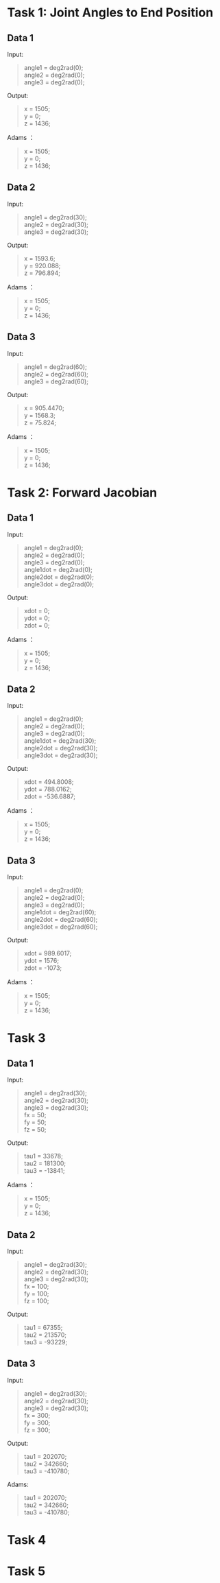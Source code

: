 # Task 1: Joint Angles to End Position
## Data 1
Input:
> angle1 = deg2rad(0);  
> angle2 = deg2rad(0);  
> angle3 = deg2rad(0);

Output:
> x = 1505;  
> y = 0;  
> z = 1436;  

Adams ：
> x = 1505;  
> y = 0;  
> z = 1436;  
>
## Data 2
Input:
> angle1 = deg2rad(30);  
> angle2 = deg2rad(30);  
> angle3 = deg2rad(30);  

Output:
> x = 1593.6;  
> y = 920.088;  
> z = 796.894;
> 
Adams ：
> x = 1505;  
> y = 0;  
> z = 1436;
## Data 3
Input:
> angle1 = deg2rad(60);  
> angle2 = deg2rad(60);  
> angle3 = deg2rad(60);  

Output:
> x = 905.4470;  
> y = 1568.3;  
> z = 75.824;

Adams ：
> x = 1505;  
> y = 0;  
> z = 1436;

# Task 2: Forward Jacobian
## Data 1
Input:
> angle1 = deg2rad(0);  
> angle2 = deg2rad(0);  
> angle3 = deg2rad(0);  
> angle1dot = deg2rad(0);  
> angle2dot = deg2rad(0);  
> angle3dot = deg2rad(0);  

Output:
> xdot = 0;  
> ydot = 0;  
> zdot = 0;  

Adams ：  
> x = 1505;  
> y = 0;  
> z = 1436;  

## Data 2
Input:
> angle1 = deg2rad(0);  
> angle2 = deg2rad(0);  
> angle3 = deg2rad(0);  
> angle1dot = deg2rad(30);  
> angle2dot = deg2rad(30);  
> angle3dot = deg2rad(30);  


Output:
> xdot = 494.8008;  
> ydot = 788.0162;  
> zdot = -536.6887;  

Adams ：  
> x = 1505;  
> y = 0;  
> z = 1436;  
## Data 3
Input:
> angle1 = deg2rad(0);  
> angle2 = deg2rad(0);  
> angle3 = deg2rad(0);  
> angle1dot = deg2rad(60);  
> angle2dot = deg2rad(60);  
> angle3dot = deg2rad(60);  

Output:
> xdot = 989.6017;  
> ydot = 1576;  
> zdot = -1073;  

Adams ：
> x = 1505;  
> y = 0;  
> z = 1436;

# Task 3
## Data 1
Input:
> angle1 = deg2rad(30);  
> angle2 = deg2rad(30);  
> angle3 = deg2rad(30);  
> fx = 50;  
> fy = 50;  
> fz = 50;  

Output:
> tau1 = 33678;  
> tau2 = 181300;  
> tau3 = -13841;

Adams ：
> x = 1505;  
> y = 0;  
> z = 1436;

## Data 2
Input:
> angle1 = deg2rad(30);  
> angle2 = deg2rad(30);  
> angle3 = deg2rad(30);  
> fx = 100;  
> fy = 100;  
> fz = 100;  

Output:
> tau1 = 67355;  
> tau2 = 213570;  
> tau3 = -93229;

## Data 3
Input:
> angle1 = deg2rad(30);  
> angle2 = deg2rad(30);  
> angle3 = deg2rad(30);  
> fx = 300;  
> fy = 300;  
> fz = 300;  

Output:
> tau1 = 202070;  
> tau2 = 342660;  
> tau3 = -410780;

Adams:
> tau1 = 202070;  
> tau2 = 342660;  
> tau3 = -410780;
# Task 4

# Task 5